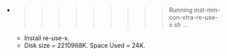 * >>>>>>>>> Running inst-min-con-xtra-re-use-x.sh ...
  * Install re-use-x.
  * Disk size = 2210968K. Space Used = 24K.
